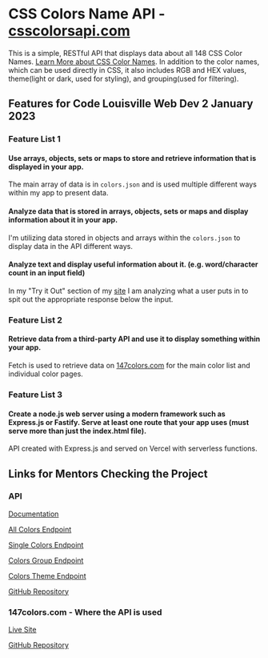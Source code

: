 # CSS Colors Name API - [csscolorsapi.com](https://csscolorsapi.com)

This is a simple, RESTful API that displays data about all 148 CSS Color Names. [Learn More about CSS Color Names](https://www.w3schools.com/colors/colors_names.asp). In addition to the color names, which can be used directly in CSS, it also includes RGB and HEX values, theme(light or dark, used for styling), and grouping(used for filtering).

## Features for Code Louisville Web Dev 2 January 2023

### Feature List 1

#### Use arrays, objects, sets or maps to store and retrieve information that is displayed in your app.

The main array of data is in `colors.json` and is used multiple different ways within my app to present data.

#### Analyze data that is stored in arrays, objects, sets or maps and display information about it in your app.

I'm utilizing data stored in objects and arrays within the `colors.json` to display data in the API different ways.

#### Analyze text and display useful information about it. (e.g. word/character count in an input field)

In my "Try it Out" section of my [site](https://csscolorsapi.com) I am analyzing what a user puts in to spit out the appropriate response below the input.

### Feature List 2

#### Retrieve data from a third-party API and use it to display something within your app.

Fetch is used to retrieve data on [147colors.com](https://147colors.com) for the main color list and individual color pages.

### Feature List 3

#### Create a node.js web server using a modern framework such as Express.js or Fastify. Serve at least one route that your app uses (must serve more than just the index.html file).

API created with Express.js and served on Vercel with serverless functions.

## Links for Mentors Checking the Project

### API

[Documentation](https://csscolorsapi.com)

[All Colors Endpoint](https://csscolorsapi.com/api/colors)

[Single Colors Endpoint](https://csscolorsapi.com/api/colors/blue)

[Colors Group Endpoint](https://csscolorsapi.com/api/colors/group/blue)

[Colors Theme Endpoint](https://csscolorsapi.com/api/colors/theme/dark)

[GitHub Repository](https://github.com/brianmaierjr/css-colors-api)

### 147colors.com - Where the API is used

[Live Site](https://147colors.com)

[GitHub Repository](https://github.com/brianmaierjr/147-colors-astro)
